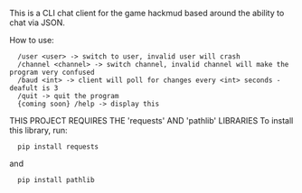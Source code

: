 This is a CLI chat client for the game hackmud based around the ability to chat via JSON.

How to use:
```
  /user <user> -> switch to user, invalid user will crash
  /channel <channel> -> switch channel, invalid channel will make the program very confused
  /baud <int> -> client will poll for changes every <int> seconds - deafult is 3
  /quit -> quit the program
  {coming soon} /help -> display this
```

THIS PROJECT REQUIRES THE 'requests' AND 'pathlib'  LIBRARIES
To install this library, run:
```
  pip install requests
```
and
```
  pip install pathlib
```
